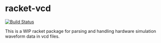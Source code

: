 racket-vcd
==========
[![Build Status](https://img.shields.io/endpoint.svg?url=https%3A%2F%2Factions-badge.atrox.dev%2FLucasKl%2Fracket-vcd%2Fbadge%3Fref%3Dmaster&style=flat)](https://actions-badge.atrox.dev/LucasKl/racket-vcd/goto?ref=master)

This is a WIP racket package for parsing and handling hardware simulation waveform data in vcd files.
